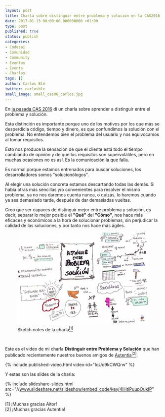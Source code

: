 ```yaml
---
layout: post
title: Charla sobre distinguir entre problema y solución en la CAS2016
date: 2017-01-13 08:00:00.000000000 +01:00
type: post
published: true
status: publish
categories:
- Codesai
- Comunidad
- Community
- Eventos
- Events
- Charlas
tags: []
author: Carlos Blé
twitter: carlosble
small_image: small_cas06_carlos.jpg
---
```


En [la pasada CAS 2016](http://cas2016.agile-spain.org/) di un charla sobre aprender a distinguir entre el problema y solución.

Esta distinción es importante porque uno de los motivos por los que más se desperdicia código, tiempo y dinero, es que confundimos la solución con el problema. No entendemos bien el problema del usuario y nos equivocamos al tomar requisitos. 

Esto nos produce la sensación de que el cliente está todo el tiempo cambiando de opinión y de que los requisitos son supervolátiles, pero en muchas ocasiones no es así. Es la comunicación la que falla. 

Es normal porque estamos entrenados para buscar soluciones, los desarrolladores somos "solucionólogos".

Al elegir una solución concreta estamos descartando todas las demás. Si había otras más sencillas y/o convenientes para resolver el mismo problema, ya no nos daremos cuenta nunca, o quizás, lo haremos cuando ya sea demasiado tarde, después de dar demasiadas vueltas. 

Creo que ser capaces de distinguir mejor entre problema y solución, es decir, separar lo mejor posible el **"Qué"** del **"Cómo"**, nos hace más eficaces y económicos a la hora de solucionar problemas, sin perjudicar la calidad de las soluciones, y por tanto nos hace más ágiles.

<figure>
    <img src="/assets/problem_solution_talk_sketch.jpeg" alt="charla Carlos">
    <figcaption>Sketch notes de la charla<a href="#nota1"><sup>[1]</sup></a></figcaption>
</figure>
<br>

Este es el video de mi charla **Distinguir entre Problema y Solución** que han publicado recientemente nuestros buenos amigos de [Autentia](https://www.autentia.com/)<a href="#nota2"><sup>[2]</sup></a>.

{% include published-video.html video-id="IqUo9kCWQrw" %}

Y estas son las slides de la charla:

{% include slideshare-slides.html src="//www.slideshare.net/slideshow/embed_code/key/4IHtiPuupOukIP" %}

<div class="foot-note">
   <a name="nota1"></a> [1] ¡Muchas gracias Aitor!   
</div>

<div class="foot-note">
   <a name="nota2"></a> [2] ¡Muchas gracias Autentia!   
</div>
